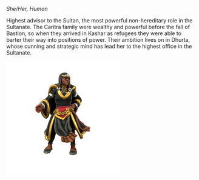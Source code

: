 *She/Her, Human*

Highest advisor to the Sultan, the most powerful non-hereditary role in the Sultanate. The Caritra family were wealthy and powerful before the fall of Bastion, so when they arrived in Kashar as refugees they were able to barter their way into positions of power. Their ambition lives on in Dhurta, whose cunning and strategic mind has lead her to the highest office in the Sultanate.

![](CaritraDhurta.png)